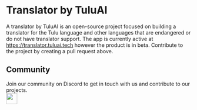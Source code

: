 # Translator by TuluAI
A translator by TuluAI is an open-source project focused on building a translator for the Tulu language and other languages that are endangered or do not have translator support. The app is currently active at https://translator.tuluai.tech however the product is in beta. Contribute to the project by creating a pull request above.

## Community
Join our community on Discord to get in touch with us and contribute to our projects.
<br>
<a href="https://discord.gg/BSafSedY5U" style="text-decoration:none">
  <img height="30" src="https://img.shields.io/badge/discord-darkblue.svg?&style=for-the-badge&logo=discord&logoColor=white" />
</a>

